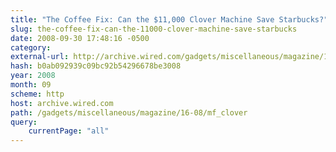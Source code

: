 ```yaml
---
title: "The Coffee Fix: Can the $11,000 Clover Machine Save Starbucks?"
slug: the-coffee-fix-can-the-11000-clover-machine-save-starbucks
date: 2008-09-30 17:48:16 -0500
category: 
external-url: http://archive.wired.com/gadgets/miscellaneous/magazine/16-08/mf_clover?currentPage=all
hash: b0ab092939c09bc92b54296678be3008
year: 2008
month: 09
scheme: http
host: archive.wired.com
path: /gadgets/miscellaneous/magazine/16-08/mf_clover
query:
    currentPage: "all"
---
```



